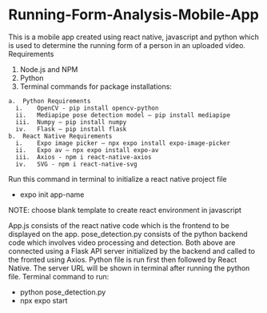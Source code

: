 # Running-Form-Analysis-Mobile-App
This is a mobile app created using react native, javascript and python which is used to determine the running form of a person in an uploaded video.
Requirements
  1.	Node.js and NPM
  2.	Python
  3.	Terminal commands for package installations:

    a.	Python Requirements
      i.	OpenCV - pip install opencv-python
      ii.	Mediapipe pose detection model – pip install mediapipe
      iii.	Numpy – pip install numpy
      iv.	Flask – pip install flask
    b.	React Native Requirements
      i.	Expo image picker – npx expo install expo-image-picker
      ii.	Expo av – npx expo install expo-av
      iii.	Axios - npm i react-native-axios
      iv.	SVG - npm i react-native-svg

Run this command in terminal to initialize a react native project file

  -	expo init app-name

NOTE: choose blank template to create react environment in javascript

App.js consists of the react native code which is the frontend to be displayed on the app. 
pose_detection.py consists of the python backend code which involves video processing and detection.
Both above are connected using a Flask API server initialized by the backend and called to the fronted using Axios. Python file is run first then followed by React Native. The server URL will be shown in terminal after running the python file. Terminal command to run:
  -	python pose_detection.py
  -	npx expo start


